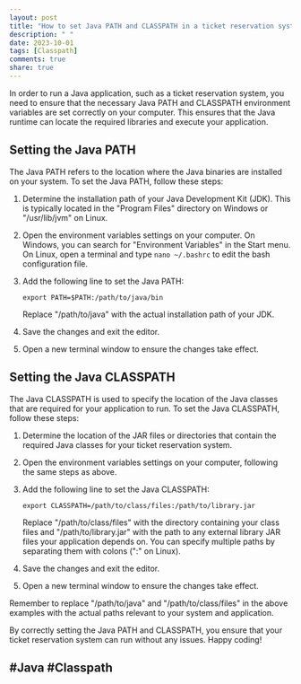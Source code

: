 ```yaml
---
layout: post
title: "How to set Java PATH and CLASSPATH in a ticket reservation system"
description: " "
date: 2023-10-01
tags: [Classpath]
comments: true
share: true
---
```


In order to run a Java application, such as a ticket reservation system, you need to ensure that the necessary Java PATH and CLASSPATH environment variables are set correctly on your computer. This ensures that the Java runtime can locate the required libraries and execute your application.

## Setting the Java PATH

The Java PATH refers to the location where the Java binaries are installed on your system. To set the Java PATH, follow these steps:

1. Determine the installation path of your Java Development Kit (JDK). This is typically located in the "Program Files" directory on Windows or "/usr/lib/jvm" on Linux.
2. Open the environment variables settings on your computer. On Windows, you can search for "Environment Variables" in the Start menu. On Linux, open a terminal and type `nano ~/.bashrc` to edit the bash configuration file.
3. Add the following line to set the Java PATH:

   ```shell
   export PATH=$PATH:/path/to/java/bin
   ```

   Replace "/path/to/java" with the actual installation path of your JDK.

4. Save the changes and exit the editor.
5. Open a new terminal window to ensure the changes take effect.

## Setting the Java CLASSPATH

The Java CLASSPATH is used to specify the location of the Java classes that are required for your application to run. To set the Java CLASSPATH, follow these steps:

1. Determine the location of the JAR files or directories that contain the required Java classes for your ticket reservation system.
2. Open the environment variables settings on your computer, following the same steps as above.
3. Add the following line to set the Java CLASSPATH:

   ```shell
   export CLASSPATH=/path/to/class/files:/path/to/library.jar
   ```

   Replace "/path/to/class/files" with the directory containing your class files and "/path/to/library.jar" with the path to any external library JAR files your application depends on. You can specify multiple paths by separating them with colons (":" on Linux).

4. Save the changes and exit the editor.
5. Open a new terminal window to ensure the changes take effect.

Remember to replace "/path/to/java" and "/path/to/class/files" in the above examples with the actual paths relevant to your system and application.

By correctly setting the Java PATH and CLASSPATH, you ensure that your ticket reservation system can run without any issues. Happy coding!

## #Java #Classpath
